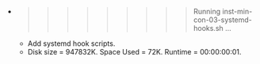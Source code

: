 * >>>>>>>>> Running inst-min-con-03-systemd-hooks.sh ...
  * Add systemd hook scripts.
  * Disk size = 947832K. Space Used = 72K. Runtime = 00:00:00:01.
